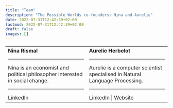 ```yaml
---
title: "Team"
description: "The Possible Worlds co-founders: Nina and Aurelie"
date: 2022-07-31T12:42:39+02:00
lastmod: 2022-07-31T12:42:39+02:00
draft: false
images: []
---
```


<table>
<tr>
<td width='50%'>
<b>Nina Rismal</b>
<hr>
Nina is an economist and political philosopher interested in social change.
<hr>
<a href='https://www.linkedin.com/in/nina-rismal-734269234/'>LinkedIn</a>
</td>

<td width='50%'>
<b>Aurelie Herbelot</b>
<hr>
Aurelie is a computer scientist specialised in Natural Language Processing.
<hr>
<a href='https://www.linkedin.com/in/aurelie-herbelot-0a8834238/'>LinkedIn</a> | 
<a href='https://aurelieherbelot.net'>Website</a>
</td>
</tr>
</table>
